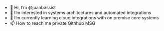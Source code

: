 - 👋 Hi, I’m @juanbassist
- 👀 I’m interested in systems architectures and automated integrations
- 🌱 I’m currently learning cloud integrations with on premise core systems
- 📫 How to reach me private Githhub MSG
